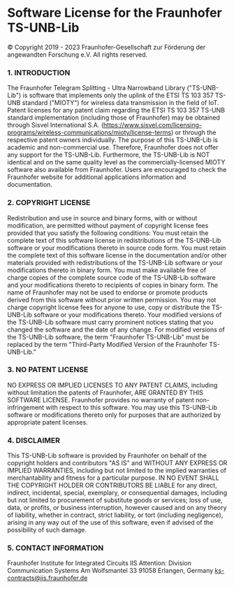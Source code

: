 # Software License for the Fraunhofer TS-UNB-Lib

© Copyright  2019 - 2023 Fraunhofer-Gesellschaft zur Förderung der angewandten
Forschung e.V. All rights reserved.


### 1. INTRODUCTION

The Fraunhofer Telegram Splitting - Ultra Narrowband Library ("TS-UNB-Lib") is software
that implements only the uplink of the ETSI TS 103 357 TS-UNB standard ("MIOTY") for wireless 
data transmission in the field of IoT. Patent licenses for any patent claim regarding the 
ETSI TS 103 357 TS-UNB standard implementation (including those of Fraunhofer) may be 
obtained through Sisvel International S.A. 
(https://www.sisvel.com/licensing-programs/wireless-communications/mioty/license-terms)
or through the respective patent owners individually. The purpose of this TS-UNB-Lib is 
academic and non-commercial use. Therefore, Fraunhofer does not offer any support for the 
TS-UNB-Lib. Furthermore, the TS-UNB-Lib is NOT identical and on the same quality level as 
the commercially-licensed MIOTY software also available from Fraunhofer. Users are encouraged
to check the Fraunhofer website for additional applications information and documentation.


### 2. COPYRIGHT LICENSE

Redistribution and use in source and binary forms, with or without modification, are 
permitted without payment of copyright license fees provided that you satisfy the following 
conditions: You must retain the complete text of this software license in redistributions
of the TS-UNB-Lib software or your modifications thereto in source code form. You must retain 
the complete text of this software license in the documentation and/or other materials provided
with redistributions of the TS-UNB-Lib software or your modifications thereto in binary form.
You must make available free of charge copies of the complete source code of the TS-UNB-Lib 
software and your modifications thereto to recipients of copies in binary form. The name of 
Fraunhofer may not be used to endorse or promote products derived from this software without
prior written permission. You may not charge copyright license fees for anyone to use, copy or
distribute the TS-UNB-Lib software or your modifications thereto. Your modified versions of the
TS-UNB-Lib software must carry prominent notices stating that you changed the software and the
date of any change. For modified versions of the TS-UNB-Lib software, the term 
"Fraunhofer TS-UNB-Lib" must be replaced by the term
"Third-Party Modified Version of the Fraunhofer TS-UNB-Lib."


### 3. NO PATENT LICENSE

NO EXPRESS OR IMPLIED LICENSES TO ANY PATENT CLAIMS, including without limitation the patents 
of Fraunhofer, ARE GRANTED BY THIS SOFTWARE LICENSE. Fraunhofer provides no warranty of patent 
non-infringement with respect to this software. You may use this TS-UNB-Lib software or modifications
thereto only for purposes that are authorized by appropriate patent licenses.


### 4. DISCLAIMER

This TS-UNB-Lib software is provided by Fraunhofer on behalf of the copyright holders and contributors
"AS IS" and WITHOUT ANY EXPRESS OR IMPLIED WARRANTIES, including but not limited to the implied warranties
of merchantability and fitness for a particular purpose. IN NO EVENT SHALL THE COPYRIGHT HOLDER OR
CONTRIBUTORS BE LIABLE for any direct, indirect, incidental, special, exemplary, or consequential damages,
including but not limited to procurement of substitute goods or services; loss of use, data, or profits,
or business interruption, however caused and on any theory of liability, whether in contract, strict
liability, or tort (including negligence), arising in any way out of the use of this software, even if
advised of the possibility of such damage.


### 5. CONTACT INFORMATION

Fraunhofer Institute for Integrated Circuits IIS
Attention: Division Communication Systems
Am Wolfsmantel 33
91058 Erlangen, Germany
ks-contracts@iis.fraunhofer.de


